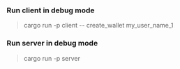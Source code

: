 ### Run client in debug mode

> cargo run -p client -- create_wallet my_user_name_1

### Run server in debug mode

> cargo run -p server
